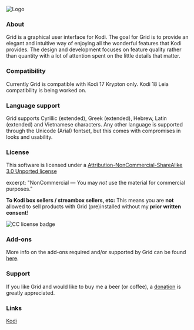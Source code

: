 ![Logo](http://imgur.com/GKJck7u.png)

### About
Grid is a graphical user interface for Kodi. The goal for Grid is to provide an elegant and intuitive way of enjoying all the wonderful features that Kodi provides. The design and development focuses on feature quality rather than quantity with a lot of attention spent on the little details that matter.

### Compatibility
Currently Grid is compatible with Kodi 17 Krypton only. Kodi 18 Leia compatibility is being worked on.

### Language support
Grid supports Cyrillic (extended), Greek (extended), Hebrew, Latin (extended) and Vietnamese characters. Any other language is supported through the Unicode (Arial) fontset, but this comes with compromises in looks and usability.

### License
This software is licensed under a [Attribution-NonCommercial-ShareAlike 3.0 Unported license](http://creativecommons.org/licenses/by-nc-sa/3.0/)

excerpt:
"NonCommercial — You may *not* use the material for commercial purposes."

**To Kodi box sellers / streambox sellers, etc:**
This means you are **not** allowed to sell products with Grid (pre)installed without my **prior written consent**!

![CC license badge](http://mirrors.creativecommons.org/presskit/buttons/80x15/png/by-nc-sa.png)

### Add-ons
More info on the add-ons required and/or supported by Grid can be found [here](https://github.com/jeroenpardon/skin.grid/wiki/Add-ons).

### Support
If you like Grid and would like to buy me a beer (or coffee), a [donation](http://bit.ly/refocusdonate) is greatly appreciated.

### Links
[Kodi](http://www.kodi.tv/)
